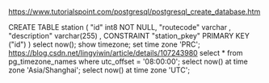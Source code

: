 https://www.tutorialspoint.com/postgresql/postgresql_create_database.htm

CREATE TABLE station (
  "id" int8 NOT NULL,
  "routecode" varchar ,
  "description" varchar(255) ,
  CONSTRAINT "station_pkey" PRIMARY KEY ("id")
)
select now();
show timezone;
set time zone 'PRC';
https://blog.csdn.net/lingyiwin/article/details/107243980
select * from pg_timezone_names where utc_offset = '08:00:00';
select now() at time zone 'Asia/Shanghai';
select now() at time zone 'UTC';